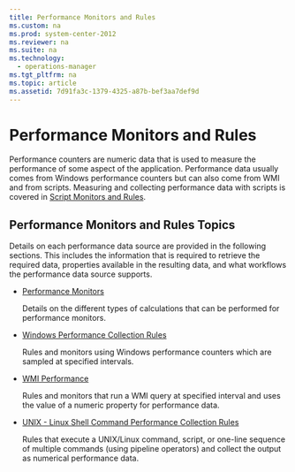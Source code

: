 ```yaml
---
title: Performance Monitors and Rules
ms.custom: na
ms.prod: system-center-2012
ms.reviewer: na
ms.suite: na
ms.technology: 
  - operations-manager
ms.tgt_pltfrm: na
ms.topic: article
ms.assetid: 7d91fa3c-1379-4325-a87b-bef3aa7def9d
---
```

# Performance Monitors and Rules
Performance counters are numeric data that is used to measure the performance of some aspect of the application. Performance data usually comes from Windows performance counters but can also come from WMI and from scripts. Measuring and collecting performance data with scripts is covered in [Script Monitors and Rules](./Script-Monitors-and-Rules.md).

## Performance Monitors and Rules Topics
Details on each performance data source are provided in the following sections. This includes the information that is required to retrieve the required data, properties available in the resulting data, and what workflows the performance data source supports.

-   [Performance Monitors](./Performance-Monitors.md)

    Details on the different types of calculations that can be performed for performance monitors.

-   [Windows Performance Collection Rules](./Windows-Performance-Collection-Rules.md)

    Rules and monitors using Windows performance counters which are sampled at specified intervals.

-   [WMI Performance](./WMI-Performance.md)

    Rules and monitors that run a WMI query at specified interval and uses the value of a numeric property for performance data.

-   [UNIX - Linux Shell Command Performance Collection Rules](./UNIX---Linux-Shell-Command-Performance-Collection-Rules.md)

    Rules that execute a UNIX\/Linux command, script, or one\-line sequence of multiple commands \(using pipeline operators\) and collect the output as numerical performance data.



